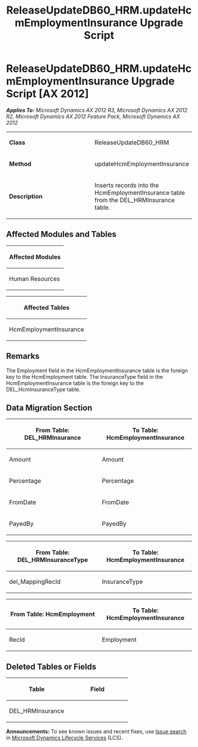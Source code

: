 ﻿---
title: ReleaseUpdateDB60_HRM.updateHcmEmploymentInsurance Upgrade Script
TOCTitle: ReleaseUpdateDB60_HRM.updateHcmEmploymentInsurance Upgrade Script
ms:assetid: 7da16ec6-50b7-b385-ec1f-98dcd2347f8d
ms:mtpsurl: https://msdn.microsoft.com/en-us/library/JJ719480(v=AX.60)
ms:contentKeyID: 49709270
ms.date: 05/18/2015
mtps_version: v=AX.60
---

# ReleaseUpdateDB60\_HRM.updateHcmEmploymentInsurance Upgrade Script [AX 2012]


_**Applies To:** Microsoft Dynamics AX 2012 R3, Microsoft Dynamics AX 2012 R2, Microsoft Dynamics AX 2012 Feature Pack, Microsoft Dynamics AX 2012_

<table>
<colgroup>
<col style="width: 50%" />
<col style="width: 50%" />
</colgroup>
<tbody>
<tr class="odd">
<td><p><strong>Class</strong></p></td>
<td><p>ReleaseUpdateDB60_HRM</p></td>
</tr>
<tr class="even">
<td><p><strong>Method</strong></p></td>
<td><p>updateHcmEmploymentInsurance</p></td>
</tr>
<tr class="odd">
<td><p><strong>Description</strong></p></td>
<td><p>Inserts records into the HcmEmploymentInsurance table from the DEL_HRMInsurance table.</p></td>
</tr>
</tbody>
</table>


## Affected Modules and Tables

<table>
<colgroup>
<col style="width: 100%" />
</colgroup>
<thead>
<tr class="header">
<th><p>Affected Modules</p></th>
</tr>
</thead>
<tbody>
<tr class="odd">
<td><p>Human Resources</p></td>
</tr>
</tbody>
</table>


<table>
<colgroup>
<col style="width: 100%" />
</colgroup>
<thead>
<tr class="header">
<th><p>Affected Tables</p></th>
</tr>
</thead>
<tbody>
<tr class="odd">
<td><p>HcmEmploymentInsurance</p></td>
</tr>
</tbody>
</table>


## Remarks

The Employment field in the HcmEmploymentInsurance table is the foreign key to the HcmEmployment table. The InsuranceType field in the HcmEmploymentInsurance table is the foreign key to the DEL\_HcmInsuranceType table.

## Data Migration Section

<table>
<colgroup>
<col style="width: 50%" />
<col style="width: 50%" />
</colgroup>
<thead>
<tr class="header">
<th><p>From Table: DEL_HRMInsurance</p></th>
<th><p>To Table: HcmEmploymentInsurance</p></th>
</tr>
</thead>
<tbody>
<tr class="odd">
<td><p>Amount</p></td>
<td><p>Amount</p></td>
</tr>
<tr class="even">
<td><p>Percentage</p></td>
<td><p>Percentage</p></td>
</tr>
<tr class="odd">
<td><p>FromDate</p></td>
<td><p>FromDate</p></td>
</tr>
<tr class="even">
<td><p>PayedBy</p></td>
<td><p>PayedBy</p></td>
</tr>
</tbody>
</table>


<table>
<colgroup>
<col style="width: 50%" />
<col style="width: 50%" />
</colgroup>
<thead>
<tr class="header">
<th><p>From Table: DEL_HRMInsuranceType</p></th>
<th><p>To Table: HcmEmploymentInsurance</p></th>
</tr>
</thead>
<tbody>
<tr class="odd">
<td><p>del_MappingRecId</p></td>
<td><p>InsuranceType</p></td>
</tr>
</tbody>
</table>


<table>
<colgroup>
<col style="width: 50%" />
<col style="width: 50%" />
</colgroup>
<thead>
<tr class="header">
<th><p>From Table: HcmEmployment</p></th>
<th><p>To Table: HcmEmploymentInsurance</p></th>
</tr>
</thead>
<tbody>
<tr class="odd">
<td><p>RecId</p></td>
<td><p>Employment</p></td>
</tr>
</tbody>
</table>


## Deleted Tables or Fields

<table>
<colgroup>
<col style="width: 50%" />
<col style="width: 50%" />
</colgroup>
<thead>
<tr class="header">
<th><p>Table</p></th>
<th><p>Field</p></th>
</tr>
</thead>
<tbody>
<tr class="odd">
<td><p>DEL_HRMInsurance</p></td>
<td><p></p></td>
</tr>
</tbody>
</table>

  
**Announcements:** To see known issues and recent fixes, use [Issue search](http://go.microsoft.com/fwlink/?linkid=389258) in [Microsoft Dynamics Lifecycle Services](http://go.microsoft.com/fwlink/?linkid=306505) (LCS).

